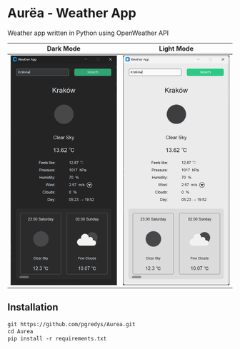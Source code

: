 # Aurëa - Weather App
Weather app written in Python using OpenWeather API

| Dark Mode                           | Light Mode                            |
|-------------------------------------|---------------------------------------|
| ![dark_mode.png](img/dark_mode.png) | ![light_mode.png](img/light_mode.png) |



## Installation
```shell
git https://github.com/pgredys/Aurea.git
cd Aurea
pip install -r requirements.txt 
```
